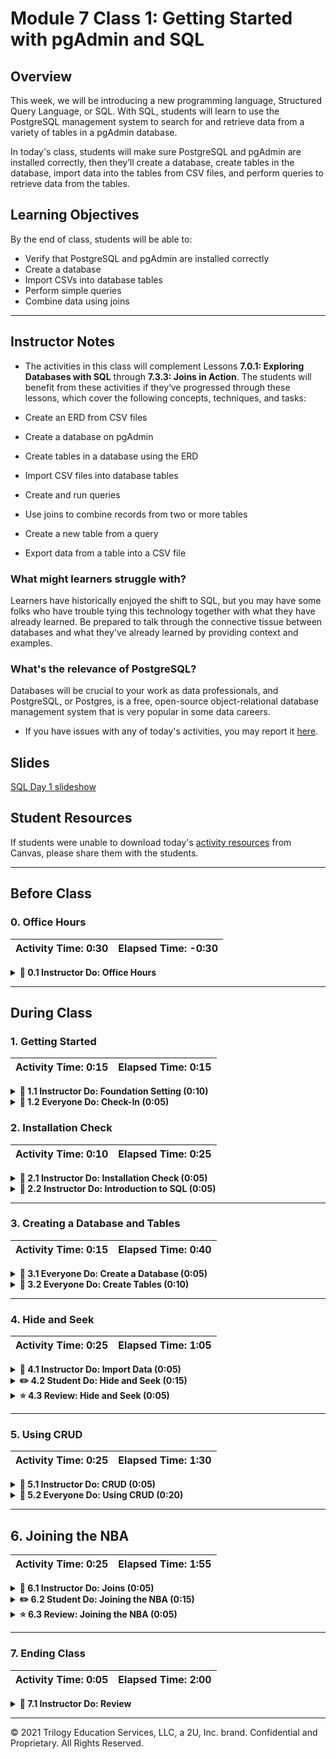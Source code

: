 # Module 7 Class 1: Getting Started with pgAdmin and SQL

## Overview

This week, we will be introducing a new programming language, Structured Query Language, or SQL. With SQL, students will learn to use the PostgreSQL management system to search for and retrieve data from a variety of tables in a pgAdmin database. 

In today's class, students will make sure PostgreSQL and pgAdmin are installed correctly, then they’ll create a database, create tables in the database, import data into the tables from CSV files, and perform queries to retrieve data from the tables. 


## Learning Objectives

By the end of class, students will be able to:
 
* Verify that PostgreSQL and pgAdmin are installed correctly
* Create a database
* Import CSVs into database tables
* Perform simple queries
* Combine data using joins


- - -

## Instructor Notes

* The activities in this class will complement Lessons **7.0.1: Exploring Databases with SQL** through **7.3.3: Joins in Action**.  The students will benefit from these activities if they‘ve progressed through these lessons, which cover the following concepts, techniques, and tasks:  

* Create an ERD from CSV files
* Create a database on pgAdmin
* Create tables in a database using the ERD
* Import CSV files into database tables
* Create and run queries
* Use joins to combine records from two or more tables
* Create a new table from a query
* Export data from a table into a CSV file


### What might learners struggle with? 
Learners have historically enjoyed the shift to SQL, but you may have some folks who have trouble tying this technology together with what they have already learned. Be prepared to talk through the connective tissue between databases and what they've already learned by providing context and examples. 

### What's the relevance of PostgreSQL?
Databases will be crucial to your work as data professionals, and PostgreSQL, or Postgres, is a free, open-source object-relational database management system that is very popular in some data careers.


* If you have issues with any of today's activities, you may report it [here](http://tiny.cc/BootCampFeedback).

## Slides

[SQL Day 1 slideshow](https://docs.google.com/presentation/d/1HzCOAfhUik-mbi4qmJ1mnR_29QkK4QrigOngGComBVI/edit#slide=id.gab17893448_0_2766)

## Student Resources

If students were unable to download today's [activity resources](https://2u-data-curriculum-team.s3.amazonaws.com/data-viz-online-lesson-plans/07-Lessons/7-1-Student_Resources.zip) from Canvas, please share them with the students.

- - - 

## Before Class

### 0. Office Hours

| Activity Time: 0:30       |  Elapsed Time:     -0:30  |
|---------------------------|---------------------------|

<details>
  <summary><strong> 📣 0.1 Instructor Do: Office Hours</strong></summary>

* Before you begin class, hold office hours. Office hours should be driven by students. Encourage students to take full advantage of office hours by reminding them that this is their time to ask questions and get assistance from instructional staff as they learn new concepts.

* Expect that students may ask for assistance. For example: 

  * Further review on a particular subject
  * Debugging assistance
  * Help with computer issues
  * Guidance with a particular tool

</details>

- - - 

## During Class 

### 1. Getting Started

| Activity Time:       0:15 |  Elapsed Time:      0:15  |
|---------------------------|---------------------------|

<details>
  <summary><strong>📣 1.1 Instructor Do: Foundation Setting (0:10)</strong></summary>

* Welcome students to class.

* Direct students to post individual questions in the Zoom chat to be addressed by you or your TAs at the end of class.

* Open the slideshow and use slides 1-12 to walk through the foundation setting with your class.

* **Big Picture:** This is an opportunity to zoom out and see the big picture of where they are in the program. Take a moment to mention some real-world examples that show the value of what they’re learning this week.

* **Program Pointers:** Talk through some of the key logistical things that will help students stay on track. This is an opportunity to speak to what students may need when they're at this particular point of the program. 

* **This Week - SQL:** Talk through the key skills that students will be learning this week. Let students know that they will be learning a new programming language, SQL, and although SQL is easy to understand, it may take time to become comfortable with SQL after 4 weeks of working with Python. The primary focus of Day 1 activities is to review the fundamentals of SQL: create a database, create tables in the database, import data into the tables, and create and run basic queries. On Day 2, the students will create and run more complex queries that are in parallel with the module contents and help them with the Employee Database Challenge. 

* **This Week's Challenge:** For this week's challenge, let the students know that they'll create two tables that will be exported as CSV files. The first table will contain the number of retiring employees based on their most recent job title, and the second table will contain employees who are eligible to participate in a mentorship program based on their birthdate. Then, you’ll write a report that summarizes your analysis. 

* **Career Connection:** Let students know how they will be using the skills covered this week throughout their careers. It's important for them to know the "why". Provide examples of when they may be used in work or when you have used those skills in your workplace. 

  * Just a reminder that each week students receive a Career Connection in their course of work that ties to what academic content is being consumed. This Career Connection relates this week's material to a professional setting, encourages students to complete certain career services tasks, and provides technical interviewing questions, where applicable, that the student can work through.
 
  * Explore the [Career Engagement Network](https://careernetwork.2u.com/?utm_medium=Academics&utm_source=boot_camp) for more services and resources you’ll benefit from throughout your boot camp journey. 

* **How to Succeed This Week:** Remind your students that they may have moments of frustration this week because they will be learning something complex. These moments are great for deepening their knowledge. Use the side material to outline some of the topics that they may find tricky in this module. Consider sharing something about your personal learning journey. It helps students to recognize that everyone starts somewhere and that they are not alone.

* **Today's Objectives:** Now, outline the concepts that will be covered in today's lesson. Remind students that they can find the relevant activity files in the Getting Ready for Class page in their course content.  

</details>

<details>
  <summary><strong>🎉  1.2 Everyone Do: Check-In (0:05)</strong></summary>

* Ask the class the following questions and call on students for answers:

    * **Q:** How are you feeling about your progress so far?

    * **A:** Let them know that we are starting to build their skillset. It’s also okay to feel overwhelmed as long as you don’t give up.

    * **Q:** How comfortable do you feel with this topic? 

    * **A:** Let's do "fist to five" together. If you are not feeling confident, hold up a fist (0). If you feel very confident, hold up an open hand (5).

</details>



### 2. Installation Check

| Activity Time:       0:10 |  Elapsed Time:      0:25  |
|---------------------------|---------------------------|

<details>
  <summary><strong> 📣 2.1 Instructor Do: Installation Check (0:05)</strong></summary>

* Have students open and run `pgAdmin` to ensure that it is working correctly. 

* For any students who were not able to install PostgreSQL or pgAdmin from **Lesson 7.1.1: Download and Install Your Tools**, let them know that a set of instructions was provided in the Student Resources in the AWS link. For those who don't have them, send out the [instructions](../Supplemental/InstallationGuides) via Slack.

</details>


<details>
  <summary><strong>📣 2.2 Instructor Do: Introduction to SQL (0:05)</strong></summary>

* Before diving into the lesson's activities, take some time to go over the purpose of SQL. You can use slides 13-21 to introduce these concepts before beginning the demonstration.

  * SQL (often pronounced "sequel") stands for Structured Query Language. It is a powerful programming tool designed to allow programmers to create, populate, manipulate, and access databases, while also providing an easy method for dealing with server-side storage. 

  * Data using SQL is stored in tables on the server, much like spreadsheets you would create in Microsoft Excel. This makes the data easy to visualize and search.

  * PostgreSQL, usually referred to as "Postgres", is an object-relational database system that uses the SQL language. 

  * pgAdmin is the management tool used for working with Postgres. It simplifies creation, maintenance, and use of database objects. 

* Make sure that the students can download and open the [Student Guide](../StudentGuide.md) and the [SQL Reference Guide](../Supplemental/SQL_reference_guide.pdf) from the AWS link. If not, then send out the resources over Slack. 

</details>




- - - 

### 3. Creating a Database and Tables

| Activity Time:       0:15 |  Elapsed Time:      0:40  |
|---------------------------|---------------------------|

<details>
  <summary><strong>🎉 3.1 Everyone Do: Create a Database (0:05)</strong></summary>

 * You can use slides 22-25 to show students the steps in creating a database in pgAdmin before demonstrating it yourself.

* After verifying that everyone has successfully installed pgAdmin and Postgres, launch pgAdmin in a new browser window, then ensure that everyone is able to follow along and view their new server in the browser.

  ![browser-view.png](Images/01-browser-view.png)

* Walk the class through the steps to create a database using pgAdmin.

  * In the pgAdmin editor, right-click the newly established server to create a new database.

  * From the menu, select **Create**, and then select **Database** to create a new database.

    ![create_database.png](Images/01-create_database.png)

  * Enter **animals_db** as the database name. Make sure the owner is set as the default Postgres, and then click **Save**.

    ![animals_db.png](Images/01-animals_db.png)

* At this point, show students that there is a new database listed in the left-hand menu. Explain that the new database, `animals_db`, is not yet connected to the server. By simply clicking on the database, we will create a connection to Postgres.

  ![new_db.png](Images/01-new_db.png)

* Answer any questions before moving on.

</details>

<details>
  <summary><strong>🎉 3.2 Everyone Do: Create Tables (0:10)</strong></summary>

* Now that there is a database on the server, it's time to dig into the real meat of SQL and start creating tables within the new database!  You can use slides 26-37 for creating the tables.

* Make sure the students can download and open the [instructions](Activities/02-Evr_Creating_Tables/README.md), the [create_people_table.sql](Activities/02-Evr_Creating_Tables/Unsolved/create_people_table.sql), and the [create_cities_table.sql](Activities/02-Evr_Creating_Tables/Unsolved/create_cities_table.sql) files from the AWS link.  

* From the left-hand menu in pgAdmin, right-click **animals_db** and select **Query Tool**.

  **Note:** You can also select **Query Tool** from the Tools drop-down menu at the top of the screen (see second screenshot below).

  ![query_tool.png](Images/02-query_tool.png)

  ![tools_dropdown.png](Images/02-tool_dropdown.png)

* Explain to students that this is how to access the code editor.

* Have everyone open the `create_people_table.sql` file, copy the following lines of code, and paste them into the "Query Editor" of pgAdmin, explaining each line:

  ```sql
  CREATE TABLE people (
    name VARCHAR(30) NOT NULL,
    has_pet BOOLEAN DEFAULT false,
    pet_type VARCHAR(10) NOT NULL,
    pet_name VARCHAR(30),
    pet_age INT
  );
  ```

  * `CREATE TABLE people (<COLUMNS>);` creates a table called `people` with the columns listed within the parentheses.

  * `name VARCHAR(30) NOT NULL` creates a `name` column, which can hold character strings of up to 30 characters and will not allow null fields.

    * The `NOT NULL` constraint requires the name field to have a value specified.

  * `pet_type VARCHAR(10) NOT NULL` creates a `pet_type` in the same manner that the `name` column is created. The only difference is the number of characters allowed in the column.

  * `has_pet BOOLEAN DEFAULT false` creates a `has_pet` column that holds either `true` or `false` values, although the default value is set to `false`.

  * `pet_name VARCHAR(30)` creates a `pet_name` column, which can hold character strings of up to 30 characters and will allow null fields.

  * `pet_age INT` creates a `pet_age` column, which can hold whole numbers.

  * **Note:** Be sure to point out the semicolon at the end of the statement, which tells pgAdmin that this line of code has concluded.

* After reviewing the code, have everyone click the triangle button to run the script. Make a note of the Messages tab at the bottom of the screen.

  ![triangle run button to run a query](Images/02-triangle_run_button.png)

* **Q:** Ask the students what code allows us to visualize the structure of the table. 

* **A:** The structure of the table can be visualized using `SELECT * FROM <table name>;`.  

  * Explain that using the asterisk in this manner tells pgAdmin to select all fields from the table.

  * In the future, students will be able to view the structure of their table, and all of the values contained within it, using this same line of code.

* Before moving on, explain that SQL data is persistent; it is not deleted or overwritten when identical commands are run unless specifically commanded. This means that if you try to create a database or table with a name identical to one that already exists, an error will occur telling the user that the database or table already exists.

  * Re-run the code to create the `people` table to show the students that the following error message will appear in the "Messages" field in the output area. 
  
    ![table already exists error](Images/02-table_already_exists_error.png)

* Ask the class how they could avoid this kind of error. Students may respond that they can simply delete the offending line of code and then run the commands again. Explain that while this method would work, deleting working code is not a best practice.

* Show the class an alternative method: Highlight the lines of code to run, and then click the triangle button to run only the highlighted selection. This method of running SQL code is preferable to deleting working code.

  ![Select.png](Images/02-Select.png)

* Next, have everyone open the `create_people_table.sql` file, have them copy the following lines of code, and paste them into the "Query Editor" of pgAdmin, while explaining what it does line by line:

  ```sql
  INSERT INTO people (name, has_pet, pet_type, pet_name, pet_age)
  VALUES ('Jacob', true, 'dog', 'Misty', 10),
    ('Ahmed', true, 'rock', 'Rockington', 100),
    ('Peter', true, 'cat', 'Franklin', 2),
    ('Dave', true, 'dog', 'Queso', 1);

  SELECT *
  FROM people;
  ```

  * This code does the following: 

    * It inserts data into the `people` table and then specifies the columns in which data will be entered.

    * The `VALUES` line places the data contained in the parentheses into the corresponding columns listed after the `INSERT INTO` statement.

    * **Note:** Single quotation marks must be used for insert strings; otherwise, an error will result.

* Have the students code along with you by typing the following query to extract data from one column, `pet_name`.

  ```sql
  SELECT pet_name
  FROM people;
  ```

* Explain that specifying a column name in the `SELECT` statement will return only the data contained in that field.

* Next, show the students how to filter the table to extract only dogs younger than 5 years. Then, have them copy and paste the code from their `create_people_table.sql` file. 

  ```sql
  SELECT pet_type, pet_name
  FROM people
  WHERE pet_type = 'dog'
  AND pet_age < 5;
  ```

* Explain the following points:

  * The `SELECT` clause can specify more than one column.

  * Data is filtered by using additional clauses such as `WHERE` and `AND`.

  * The `WHERE` clause will extract only the data that meets the condition specified. `AND` adds a second condition to the original clause, further refining the query.

* Next, have the students open up the [02-Evr_Creating_Tables/README.md instructions](Activities/02-Evr_Creating_Tables/README.md), let them know that they'll use pgAdmin to create a table in a new database, and then query the table to get the data shown in the images in the instructions.

* First, have the students create a new database named `city_info` in pgAdmin. Then, live code or use the query tool to copy and paste the solution to create the `cities` table from `create_cities_table.sql` file.

   * To create a new table, remind students to specify the data type for each column.

    ```sql
    CREATE TABLE cities (
      id SERIAL PRIMARY KEY,
      city VARCHAR(30) NOT NULL,
      state VARCHAR(30) NOT NULL,
      population INT
    );
    ```

* Next, insert multiple rows of data into the new table by live coding with the students.

  * Point out to students that each column is specified in the `INSERT INTO` clause, and the values are inserted in the same order.

  * To make the code easier to read, each row of values is on its own line, separated by a comma.

    ```sql
    INSERT INTO cities (city, state, population)
    VALUES ('Alameda', 'California', 79177),
    ('Mesa', 'Arizona', 496401),
    ('Boerne', 'Texas', 16056),
    ('Boerne', 'Texas', 16056),
    ('Anaheim', 'Texas', 352497),
    ('Tucson', 'Arizona', 535677),
    ('Garland', 'Texas', 238002);
    ```

  * **Note:** Let the students know that we will handle the duplicate and incorrect data later in this activity.

* Once we have created a table, let the students know that it is customary to write a few queries to make sure the data is in the table. 

* First, we write a query to view **all** the data in the table. 

  ```sql
  SELECT *
  FROM cities;
  ```

  * **Note:** Point out the syntax here. Even though the code can fit on a single line, it's good practice to split it up over two lines instead. This way, the code is easier to read when more advanced queries are created.

* Then, we may want to retrieve all the data from a specific column from the `cities` in the table.

  ```sql
  SELECT city
  FROM cities;
  ```

* Answer any questions before moving on to the bonus queries. 

* Next, we can search for specific data within a database.

  * Using the `WHERE` clause, we can extract only the records that meet the specified condition.

  * In the line `WHERE state = 'Texas';`, we are specifying Texas in the state column. 

    ```sql
    SELECT city, state
    FROM cities
    WHERE state = 'Texas';
    ```

* Next, point out to students that the `WHERE` clause is highly customizable, such as with the use of the `<` operator.

  ```sql
  SELECT *
  FROM cities
  WHERE population < 100000;
  ```

* Explain to students that queries can be filtered even further with the `AND` clause. This clause allows users to specify more than one condition in their query.

  ```sql
  SELECT *
  FROM cities
  WHERE population < 100000
  AND state = 'California';
  ```

* We can also use the `WHERE` clause to update a table and delete rows from a table. Using the `UPDATE` statement, we can update the state for the city of "Anaheim".  

    ```sql
    UPDATE cities
    SET state = 'California'
    WHERE city = 'Anaheim';
    ```

* Duplicate data is easy to remove with the `WHERE` clause. Using the `DELETE FROM` statement we can remove the duplicate entry of `('Boerne', 'Texas', 16056)` with the unique "id" of 4 with the following code.

    ```sql
    DELETE FROM cities
    WHERE id = 4;
    ```

  * This does precisely what was desired: duplicate data is deleted, and original data is preserved. 

  * Let the students know that deleting the duplicate by the specific value for the city, state, or population will delete *all* data that have those values. 

* Answer any questions before moving on.

</details>



- - -

### 4. Hide and Seek

| Activity Time:       0:25 |  Elapsed Time:      1:05  |
|---------------------------|---------------------------|

<details>
  <summary><strong>📣 4.1 Instructor Do: Import Data (0:05)</strong></summary>

* So far, the class has created their own tables and values by manually using SQL code. As one might imagine, this process can be tedious when translating large datasets from external sources. Thankfully, pgAdmin includes a built-in import tool that can take CSV files and easily import their data into tables.  

* Send out the [resources](Activities/03-Ins_Importing_Data/Resources) files and the [bird_song_query.sql](Activities/03-Ins_Importing_Data/Solved/bird_song_query.sql) file for students so they can follow along.

* Return to pgAdmin and create a new database called `Miscellaneous_DB`.

* Open the CSV file within an integrated development environment, such as Excel, to show the dataset that will be imported. Be sure to point out that the first row of this dataset includes headers.

  * Open a query tool within `Miscellaneous_DB` and create a table named `bird_song` using the code from `bird_song_query.sql`. Point out that the columns created match the data in the CSV file.

  * Once the table and columns have been created, right-click **Miscellaneous_DB** from the left-hand menu and select **Refresh**.

  * Scroll down to Schemas and expand that menu, and then expand the Tables menu.

    ![table-expand.png](Images/03-table-expand.png)

  * Right-click on the `bird_song` table and select **Import/Export** from the menu.

    ![import-export.png](Images/03-import-export.png)

* In the Options tab, complete the following steps:

  * Toggle the tab to slide the Import/Export tab to **Import**.

  * Click on the dot menu to navigate to the `birdsong.csv` file on your computer.

  * Slide the Header tab to **Yes**.

  * Select the comma from the drop-down menu to set it as the Delimiter.

  * Leave the other fields as they are, and then click **OK**.

  ![import.png](Images/03-import.png)

* In the query tool, re-run `SELECT * FROM birdsong` to verify that data has been imported.

* Let the class know that the bigger the dataset, the longer it will take for pgAdmin to import values.

* Ask the class the following questions and call on students for the answers:

    * **Q:** Where have we used this before?

    * **A:** We created a database and tables, and imported a CSV file in Lessons 7.2.1 through 7.2.3.

    * **Q:** How does this activity equip us for the Challenge?

    * **A:** We won't need to do these tasks in the Challenge, but they are standard practice for creating a database with tables and importing data into the table.

    * **Q:** What can we do if we don't completely understand this?

    * **A:** We can refer to the lesson plan and reach out to the instructional team for help.

* Answer any questions before moving on to the student activity.

</details>

<details>
  <summary><strong>✏️ 4.2 Student Do: Hide and Seek (0:15)</strong></summary>

 * You can use slides 41-43 to present this activity to the class. 

* In this exercise, the students will create a new table in the `Miscellaneous_DB` database and import data into the table from a CSV file.  

* Make sure the students can download and open the [instructions](Activities/04-Stu_Hide_and_Seek/README.md), the CSV files in the [resources](Activities/04-Stu_Hide_and_Seek/Resources) folder, and the [hide_seek_query_unsolved.sql](Activities/04-Stu_Hide_and_Seek/Unsolved/hide_seek_query_unsolved.sql) file from the AWS link. 

* Go over the instructions in the README, and then divide students into breakout groups of 3-5. They should work on the solution by themselves but can reach out to others in their group for tips.

* Let students know that they may be asked to share and walk through their work at the end of the activity.

</details>

<details>
  <summary><strong>⭐ 4.3 Review: Hide and Seek (0:05)</strong></summary>

* Once time is complete, ask for volunteers to share their solution. Remind them that it is perfectly alright if they didn't complete the activity. 

* To encourage participation, you can ask the students to help you write the queries to extract the data from the table.  

* If there are no volunteers, open pgAdmin and paste the code from `hide_seek_query.sql` into the editor. Explain the following:

  * To view a specific data range, we can use a combination of `WHERE` and `AND` statements.

  * To collect data that exists in either one column or another, the `OR` statement is included in the query.

* Walk through the solutions to the bonus questions, touching on the following points:

  * After importing the second table, we can specify a source with the `WHERE` statement.

  * `AND` statements can be used more than once for more specific results.

* Ask the class the following questions and call on students for the answers:
    
    * **Q:** How would you make a new table, "wordassociation_BC", where the source is "BC" from the "wordassociation" table?

    * **A:** You would use the `INTO` statement as shown in the following query.

        ```sql
        SELECT *
        INTO wordassociation_BC
        FROM wordassociation
        WHERE source = 'BC';
        ```
  
    * **Q:** What can we do if we don't completely understand this?

    * **A:** Review Lesson 7.3.1 and you can reach out to the instructional staff.

* Send out the [hide_seek_query.sql](Activities/04-Stu_Hide_and_Seek/Solved/hide_seek_query.sql) file for students to refer to later.

* Answer any questions before proceeding to the next activity.

</details>



- - -

### 5. Using CRUD

| Activity Time:       0:25 |  Elapsed Time:      1:30  |
|---------------------------|---------------------------|

<details>
  <summary><strong>📣 5.1 Instructor Do: CRUD (0:05)</strong></summary>

* Use slides 44-51 to introduce CRUD operations to the class.

  * CRUD, although an unusual acronym, is a set of tools that are consistently used throughout programming. CRUD stands for Create, Read, Update, and Delete.

* Engage the class in a discussion by asking them to provide examples of CRUD operations.

* In today's class, each of the CRUD operations has been used. Students have:

  * Created data in a table with the `INSERT` statement.

  * Read data with the use of `SELECT`.

  * Updated a table's data using `UPDATE`.

  * Deleted data using `DELETE`.

* Introduce the class to an additional method of reading the data: wildcards.

  * A wildcard is a character, either a percentage sign or an underscore, that takes the place of one or more characters in a query.

  * The keyword `LIKE` indicates the use of a wildcard in a query.

  * The percentage sign (%) signifies that zero, one, or multiple characters will be substituted in a query.

    * For example, in the query `WHERE last_name LIKE 'Will%';`, all names in the database beginning with "Will" will be returned no matter the length.

  * When using the underscore as a wildcard, only a single character is replaced in the query.

  * In the line `WHERE first_name LIKE '_AN';`, only three-lettered names ending with "an" will be returned.

* Answer any questions before moving on.

</details>

<details>
  <summary><strong>🎉 5.2 Everyone Do: Using CRUD (0:20)</strong></summary>

* In this activity, students will utilize CRUD operations (Create, Read, Update, Delete) on the Global Firepower data set provided. This activity will require students to do some research. Links are provided in the instructions to help them search for solutions to problems they are likely to encounter.

* Make sure the students can download and open the [instructions](Activities/05-Evr_CRUD/README.md), the [GlobalFirePower.csv](Activities/05-Evr_CRUD/Resources/GlobalFirePower.csv) file, and the [schema.sql](Activities/05-Evr_CRUD/Resources/schema.sql) file from the AWS link. 

* Open the [instructions](Activities/05-Evr_CRUD/README.md) and have everyone create the `GlobalFirePower` database in pgAdmin.

* Next, have everyone create a table by copying the code provided in `schema.sql` into a new query window in pgAdmin. Then, have them import the data from `GlobalFirePower.csv` using the Import/Export tool.

* Check to see if everyone was able to to create the table and import the CSV file, then have them type and run `SELECT * FROM firepower;`.  

* Pause for any questions or troubleshooting. 

* Next, let everyone know that we need to add an `id` as a Primary Key to the table. Have everyone code along with you as you type the following code: 

  ```sql
  -- Add primary key
  ALTER TABLE firepower
  ADD COLUMN id SERIAL PRIMARY KEY;
  ```

  * Have everyone check the table for the applied changes by typing and running, `SELECT * FROM firepower;`. The new column should be added to the end of the table. 

  * Let the students know that with this code, we are making a change to the table with the `ALTER TABLE` statement and creating a new column with the `ADD COLUMN` statement. Explain that adding the column name and data type is completed in the same manner as creating a new table.


* Next, ask for a volunteer to help you delete the rows that have a `ReservePersonnel` equal to "0". If no one volunteers, copy and paste the code from the `query.sql` file.

  ```sql
  -- Delete and update data
  DELETE FROM firepower
  WHERE ReservePersonnel = 0;
  ```

* Next, have the students update the table so that all `FighterAircraft` columns have at least "1" fighter aircraft.

  * **Q1:** Ask the students how can we make sure that all the rows where `FighterAircraft=0` are updated to `FighterAircraft=1`? 
  
  * **A1:** We type and run the following query. 

    ```sql
    SELECT * FROM firepower
    WHERE FighterAircraft = 1;
    ```

* Let the students know that since we have updated the `FighterAircraft` columns from "0" to "1", we also need to increase the `TotalAircraftStrength` column by "1" for those countries. 

* Have everyone code along with you as you type and run the following code that adds "1" to the `TotalAircraftStrength` columns where `FighterAircraft = 1`. 

  ```sql
   -- Delete and update data
  UPDATE firepower
  SET TotalAircraftStrength = TotalAircraftStrength + 1
  WHERE FighterAircraft = 1;
  ```

    * Make sure everyone is able to complete this task before moving on. 

* Next, have the students work on retrieving the averages for `TotalMilitaryPersonnel`, `TotalAircraftStrength`, `TotalHelicopterStrength`, and `TotalPopulation`, and rename the columns with their designated average for a few minutes.

* When time is complete, ask for a volunteer to assist you in writing the code for the finding-averages query. If there are no volunteers, copy and paste the code from the `query.sql` file.

  ```sql
  -- Select averages and rename columns
  SELECT AVG(TotalMilitaryPersonnel) AS AvgTotMilPersonnel,
    AVG(TotalAircraftStrength) AS AvgTotAircraftStrength,
    AVG(TotalHelicopterStrength) AS AvgTotHelicopterStrength,
    AVG(TotalPopulation) AS AvgTotalPopulation
  FROM firepower;
  ```

  * Let the students know that with this code, we are selecting multiple averages at once and creating new columns in the output window. 

  * **Q2:** Ask the students how you would create a new table with the calculating averages query.

  * **A2:** You would add the following line `INTO firepower_averages` between the `SELECT` and `FROM` statements. 

      ```sql
      -- Select averages and rename columns and place them into a new table. 
      SELECT AVG(TotalMilitaryPersonnel) AS AvgTotMilPersonnel,
        AVG(TotalAircraftStrength) AS AvgTotAircraftStrength,
        AVG(TotalHelicopterStrength) AS AvgTotHelicopterStrength,
        AVG(TotalPopulation) AS AvgTotalPopulation
      INTO firepower_averages
      FROM firepower;
    ```

* For the last query, send out the following information and give the students a few minutes to add the data into the following columns of the `firepower` table with the name of a new country of their choice.

  > Country, TotalPopulation, TotalMilitaryPersonnel, TotalAircraftStrength, TotalHelicopterStrength
  > 'country_name', 60069024, 524358, 457, 183

* After time is complete, ask for a volunteer to help add the new data to the `firepower` table. If there are no volunteers, copy and paste the code from the `query.sql` file.

  ```sql
  -- Insert new data
  INSERT INTO firepower(Country, TotalPopulation, TotalMilitaryPersonnel, TotalAircraftStrength, TotalHelicopterStrength)
  VALUES ('GlobalLand', 60069024, 524358, 457, 183);
  ```

  * Make sure everyone is able to complete this task. 

* Congratulate the students on performing CRUD operations on the Global Firepower data set! 

* Send out the [CRUD_query.sql](Activities/05-Evr_CRUD/Solved/CRUD_query.sql) file for students to refer to later.

* Answer any questions before moving on to the next activity. 


</details>



- - -

## 6. Joining the NBA

| Activity Time:       0:25 |  Elapsed Time:      1:55  |
|---------------------------|---------------------------|

<details>
  <summary><strong>📣 6.1 Instructor Do: Joins (0:05)</strong></summary>

* You can use slides 52-57 to introduce joins to the class.

* Students may recall working with merges and joins to combine datasets during the Pandas module. Although SQL is a vastly different language from Python, it also includes the functionality to merge tables.

* Create two new tables in `Miscellaneous_DB` in pgAdmin, naming the tables `players` and `matches`.

  * Copy the code from [query.sql](Activities/06-Ins_Joins/Solved/query.sql) file to create the tables, and then import the corresponding data from `players.csv` and `matches.csv`.

  * Remember to refresh the database; newly created tables will not immediately appear.

  * Point out that both tables have matching values within the `player_id` column of the `players` table and the `loser_id` and `winner_id` columns of the `matches` table.

    ![Players table columns](Images/05-Players_table.png)

    ![Matches table columns](Images/05-Matches_table.png)

  * Because there are common values, it is possible to join these tables together. For example:

    ```sql
    INNER JOIN players ON
    players.player_id=matches.loser_id;
    ```

  * From the `query.sql` file, copy and paste the code performing an `inner join` on the two tables:

    ```sql
    SELECT players.first_name, players.last_name, players.hand, matches.loser_rank
    FROM matches
    INNER JOIN players ON
    players.player_id=matches.loser_id;
    ```

  * Note: Some students may have advanced knowledge of SQL queries and use aliases in their solutions. Using aliases is not necessary for today's activities; they will be covered more comprehensively in the next class.

    ```sql
    -- Advanced INNER JOIN solution
    SELECT p.first_name, p.last_name, p.hand, m.loser_rank
    FROM matches AS m
    INNER JOIN players AS p ON
    p.player_id=m.loser_id;
    ```

  * Point out one significant difference between SQL joins and Python joins: in SQL joins, the columns that should be viewed after the join must be declared in the initial `SELECT` statement.

    ![inner-join.png](Images/05-inner-join.png)

* There are five primary types of joins that can be used with PostgreSQL. 

  * `INNER JOIN` returns records that have matching values in both tables.

  * `LEFT JOIN` returns all records from the left table and the matched records from the right table.

  * `RIGHT JOIN` returns all records from the right table and the matched records from the left table.

  * `CROSS JOIN` returns records that match every row of the left table with every row of the right table. This type of join has the potential to make very large tables.

  * `FULL OUTER JOIN` places null values within the columns that do not match between the two tables after an inner join is performed.

* Send out the link to this explanation of Postgres [joins](https://www.tutorialspoint.com/postgresql/postgresql_using_joins.htm) for students to study.

* Demonstrate a couple of different joins that can be performed. Then, ask the class the following questions and call on students for the answers:

    * **Q:** Where have we used this before?

    * **A:** Joining tables was covered in Lesson 7.3.2. `INNER JOIN`, `LEFT JOIN`, and `RIGHT JOIN` were covered in the Pandas module. 

    * **Q:** How does this activity equip us for the Challenge?

    * **A:** We will have to write queries using joins. 

    * **Q:** What can we do if we don't completely understand this?

    * **A:** We can refer to the lesson plan and reach out to the instructional team for help.

* Send out the [query.sql](Activities/06-Ins_Joins/Solved/query.sql) file for students to refer to later.

* Answer any questions before moving on to the student activity.

</details>

<details>
  <summary><strong>✏️ 6.2 Student Do: Joining the NBA (0:15)</strong></summary>

* You can use slides 58-62 to present this activity to the class.

* In this activity, students will be using joins to query season stats for NBA players.

* Make sure the students can download and open the the following files from the AWS link: 
  * The [instructions](Activities/07-Stu_Joins/README.md)
  * The [Seasons_Stats.csv](Activities/07-Stu_Joins/Resources/Seasons_Stats.csv)
  * The [Players.csv](Activities/07-Stu_Joins/Resources/Players.csv)
  * The [schema.sql](Activities/07-Stu_Joins/Resources/schema.sql) 

* Go over the instructions in the README and then divide students into breakout groups of 3-5. They should work on the solution by themselves but can reach out to others in their group for tips.

* Let students know that they may be asked to share and walk through their work at the end of the activity.

</details>

<details>
  <summary><strong>⭐ 6.3 Review: Joining the NBA (0:05)</strong></summary>

* Once time is complete, ask for volunteers to share their solution. Remind them that it is perfectly alright if they didn't complete the activity. 

* Using the schema.sql file and the query tool, create two new tables named `players` and `seasons_stats` using the data in `Players.csv` and `Seasons_Stats.csv`.

* Then, you can ask the students to help you write the queries to create the joins.  

* If there are no volunteers, open a new query tool and paste the solution from `Joins_query.sql` into the editor. Review the solution, explaining the following:

  * Since the selected data comes from two different tables, the naming convention is `table_name.column_name`.

  * Next, determine which table to select from and which table to `INNER JOIN` with. Remember, the inner join only selects data that has matching values in both tables.

  * Finally, determine the key that both tables will join on. For both tables, you can join the two tables using the `id` and an `INNER JOIN`, select the data columns to be viewed from both tables, and then specify which columns the tables will be connected by.

    ```sql
    -- Join players with seasons_stats
    SELECT players.id,
      players.player,
      players.height,
      players.weight,
      players.college,
      players.born,
      seasons_stats.position,
      seasons_stats.tm
    FROM players
    INNER JOIN seasons_stats ON
    players.id = seasons_stats.player_id;

    -- Join seasons_stats with players
    SELECT seasons_stats.player_id,
      players.college,
      seasons_stats.year,
      seasons_stats.position,
      seasons_stats.Two_Point_Percentage,
      seasons_stats.FG_Percentage,
      seasons_stats.FT_Percentage,
      seasons_stats.TS_Percentage
    FROM seasons_stats
    INNER JOIN players ON
    players.id = seasons_stats.player_id;
    ```

* Send out the [Joins_query.sql](Activities/07-Stu_Joins/Solved/Joins_query.sql) file for students to refer to later.

* Answer any questions before ending class.

</details>



- - -
  
### 7. Ending Class 

| Activity Time:       0:05 |  Elapsed Time:      2:00  |
|---------------------------|---------------------------|

<details>
  <summary><strong>📣  7.1 Instructor Do: Review </strong></summary>

* Before ending class, review the skills that were covered today and mention where these skills are used in the module. 
  * Creating a database was covered in **Lesson 7.2.1**.
  * Creating tables in a database was covered in **Lesson 7.2.2**.
  * Importing data into tables was covered in **Lesson 7.2.3**.
  * The `DROP TABLE` statement was covered in **Lesson 7.2.4** and **Lesson 7.3.2**.
  * The `SELECT` statement was covered in **Lesson 7.3.1**.
  * Creating a new table from a query was covered in **Lesson 7.3.1**.
  * The `WHERE` clause was covered in **Lesson 7.3.1**.
  * Using joins was covered in **Lesson 7.3.3**.

* Answer any questions the students may have.

</details>



---

© 2021 Trilogy Education Services, LLC, a 2U, Inc. brand.  Confidential and Proprietary.  All Rights Reserved.
